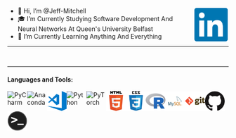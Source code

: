 - 👋 Hi, I’m @Jeff-Mitchell [<img align="right" alt="Linkedin" width="80px" src="https://github.com/devicons/devicon/blob/master/icons/linkedin/linkedin-original.svg" />][Linkedin]
- 🎓 I’m Currently Studying Software Development And Neural Networks At Queen's University Belfast
- 🌱 I’m Currently Learning Anything And Everything

---

<img align="left" alt="" height="190px" src="https://github-readme-stats.vercel.app/api?username=jeff-mitchell&show_icons=true&count_private=true&include_all_commits=true" />



<img align="middle" alt="" height="190px" src="https://github-readme-stats.vercel.app/api/top-langs/?username=jeff-mitchell&layout=compact" />

---

#### Languages and Tools:

<img align="left" alt="PyCharm" width="45px" src="https://upload.wikimedia.org/wikipedia/commons/thumb/1/1d/PyCharm_Icon.svg/1200px-PyCharm_Icon.svg.png" />
<img align="left" alt="Anaconda" width="45px" src="https://www.psych.mcgill.ca/labs/mogillab/anaconda2/pkgs/anaconda-navigator-1.4.3-py27_0/lib/python2.7/site-packages/anaconda_navigator/static/images/anaconda-icon-1024x1024.png" />
<img align="left" alt="Visual Studio Code" width="45px" src="https://raw.githubusercontent.com/github/explore/80688e429a7d4ef2fca1e82350fe8e3517d3494d/topics/visual-studio-code/visual-studio-code.png" />
<img align="left" alt="Python" width="45px" src="https://raw.githubusercontent.com/jmnote/z-icons/master/svg/python.svg" />
<img align="left" alt="PyTorch" width="45px" src="https://symbols-electrical.getvecta.com/stencil_92/77_pytorch-icon.3e1681b72a.jpg" />
<img align="left" alt="HTML5" width="45px" src="https://raw.githubusercontent.com/github/explore/80688e429a7d4ef2fca1e82350fe8e3517d3494d/topics/html/html.png" />
<img align="left" alt="CSS3" width="45px" src="https://raw.githubusercontent.com/github/explore/80688e429a7d4ef2fca1e82350fe8e3517d3494d/topics/css/css.png" />
<img align="left" alt="R" width="45px" src="https://raw.githubusercontent.com/devicons/devicon/master/icons/r/r-original.svg" />
<img align="left" alt="MySQL" width="45px" src="https://raw.githubusercontent.com/github/explore/80688e429a7d4ef2fca1e82350fe8e3517d3494d/topics/mysql/mysql.png" />
<img align="left" alt="Git" width="45px" src="https://raw.githubusercontent.com/github/explore/80688e429a7d4ef2fca1e82350fe8e3517d3494d/topics/git/git.png" />
<img align="left" alt="GitHub" width="45px" src="https://raw.githubusercontent.com/github/explore/78df643247d429f6cc873026c0622819ad797942/topics/github/github.png" />
<img align="left" alt="Terminal" width="45px" src="https://raw.githubusercontent.com/github/explore/80688e429a7d4ef2fca1e82350fe8e3517d3494d/topics/terminal/terminal.png" />

<br>

[linkedin]:https://www.linkedin.com/in/jeff-mitchell-8554641ba/

